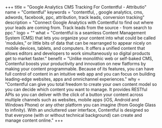 +++
title = "Google Analytics CMS Tracking For Contentful - Attributio"
name = "Contentful"
keywords = "contentful, , google analytics, cms, adwords, facebook, ppc, attribution, track leads, conversion tracking"
description = "Connect Google Analytics with Contentful to find out where your leads are coming from. Track leads from the source - from search to ppc."
logo = ""
what = "Contentful is a seamless Content Management System (CMS) that lets you organize your content into what could be called 'modules,” or little bits of data that can be rearranged to appear nicely on mobile devices, tablets, and computers. It offers a unified content that allows editors and developers to work simultaneously so digital products get to market faster."
benefit = "Unlike monolithic web or self-baked CMS, Contenful boosts your productivity and innovation on new flatforms by making your content programmable. Because of its features, you can have full control of content in an intuitive web app and you can focus on building leading-edge websites, apps and omnichannel experiences."
why = "Contentful can give you total freedom to create your own content model so you can decide which content you want to manage. It provides RESTful APIs so you can deliver with the click of a button your content across multiple channels such as websites, mobile apps (iOS, Android and Windows Phone) or any other platform you can imagine (from Google Glass to infinity). With an uncluttered user interface, Contentful is designed so that everyone (with or without technical background) can create and manage content online."
+++
